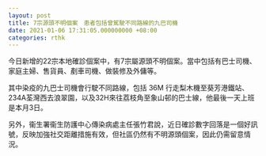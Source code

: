 ```yaml
---
layout: post
title: 7宗源頭不明個案　患者包括曾駕駛不同路線的九巴司機
date: 2021-01-06 17:31:05.000000000 +08:00
categories: rthk
---
```


今日新增的22宗本地確診個案中，有7宗屬源頭不明個案。當中包括有巴士司機、家庭主婦、售貨員、剷車司機、做裝修及外傭等。

其中染疫的九巴士司機會行駛不同路線，包括 36M 行走梨木機至葵芳港鐵站、 234A荃灣西去浪翠園，以及32H來往荔枝角至象山邨的巴士線，他最後一天上班是本月3日。

另外，衞生署衞生防護中心傳染病處主任張竹君說，近日確診數字回落是一個好訊號，反映加強社交距離措施有效，但社區仍然有不明源頭個案，因此仍需留意情況。
